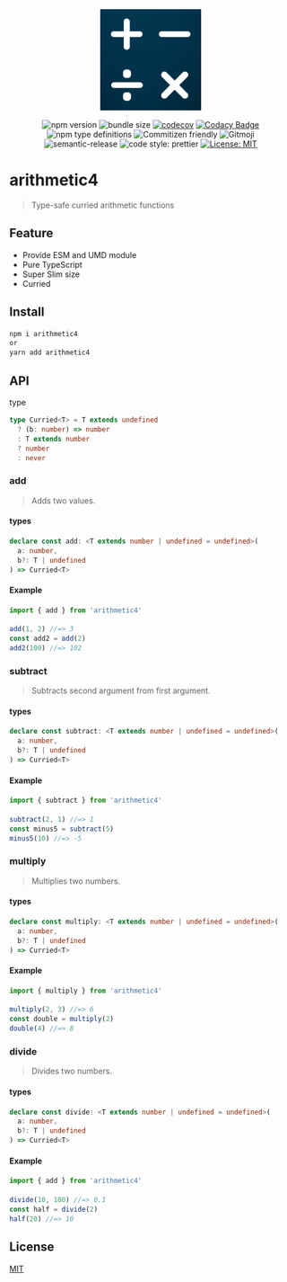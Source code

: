 <div align="center">
  <img width="180" src="./assets/icon.png" alt="logo image">

![npm version](https://img.shields.io/npm/v/arithmetic4.svg?style=flat)
![bundle size](https://img.shields.io/bundlephobia/min/arithmetic4)
[![codecov](https://codecov.io/gh/TomokiMiyauci/arithmetic4/branch/main/graph/badge.svg?token=SPAi5Pv2wd)](https://codecov.io/gh/TomokiMiyauci/arithmetic4)
[![Codacy Badge](https://app.codacy.com/project/badge/Grade/6e901d57ecd241b3b7297e41b7b08731)](https://www.codacy.com/gh/TomokiMiyauci/arithmetic4/dashboard?utm_source=github.com&utm_medium=referral&utm_content=TomokiMiyauci/arithmetic4&utm_campaign=Badge_Grade)
![npm type definitions](https://img.shields.io/npm/types/arithmetic4)
![Commitizen friendly](https://img.shields.io/badge/commitizen-friendly-brightgreen.svg)
![Gitmoji](https://img.shields.io/badge/gitmoji-%20😜%20😍-FFDD67.svg?style=flat)
![semantic-release](https://img.shields.io/badge/%20%20%F0%9F%93%A6%F0%9F%9A%80-semantic--release-e10079.svg)
![code style: prettier](https://img.shields.io/badge/code_style-prettier-ff69b4.svg)
[![License: MIT](https://img.shields.io/badge/License-MIT-yellow.svg)](https://opensource.org/licenses/MIT)

</div>

# arithmetic4

> Type-safe curried arithmetic functions

## Feature

- Provide ESM and UMD module
- Pure TypeScript
- Super Slim size
- Curried

## Install

```bash
npm i arithmetic4
or
yarn add arithmetic4
```

## API

type

```ts
type Curried<T> = T extends undefined
  ? (b: number) => number
  : T extends number
  ? number
  : never
```

### add

> Adds two values.

#### types

```ts
declare const add: <T extends number | undefined = undefined>(
  a: number,
  b?: T | undefined
) => Curried<T>
```

#### Example

```ts
import { add } from 'arithmetic4'

add(1, 2) //=> 3
const add2 = add(2)
add2(100) //=> 102
```

### subtract

> Subtracts second argument from first argument.

#### types

```ts
declare const subtract: <T extends number | undefined = undefined>(
  a: number,
  b?: T | undefined
) => Curried<T>
```

#### Example

```ts
import { subtract } from 'arithmetic4'

subtract(2, 1) //=> 1
const minus5 = subtract(5)
minus5(10) //=> -5
```

### multiply

> Multiplies two numbers.

#### types

```ts
declare const multiply: <T extends number | undefined = undefined>(
  a: number,
  b?: T | undefined
) => Curried<T>
```

#### Example

```ts
import { multiply } from 'arithmetic4'

multiply(2, 3) //=> 6
const double = multiply(2)
double(4) //=> 8
```

### divide

> Divides two numbers.

#### types

```ts
declare const divide: <T extends number | undefined = undefined>(
  a: number,
  b?: T | undefined
) => Curried<T>
```

#### Example

```ts
import { add } from 'arithmetic4'

divide(10, 100) //=> 0.1
const half = divide(2)
half(20) //=> 10
```

## License

[MIT](./LICENSE)
